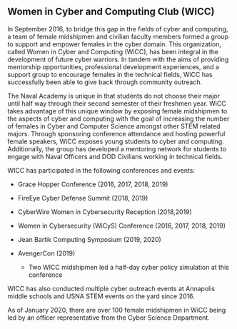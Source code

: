## Women in Cyber and Computing Club (WICC)

In September 2016, to bridge this gap in the fields of cyber and
computing, a team of female midshipmen and civilian faculty members
formed a group to support and empower females in the cyber domain. This
organization, called Women in Cyber and Computing (WiCC), has been
integral in the development of future cyber warriors. In tandem with the
aims of providing mentorship opportunities, professional development
experiences, and a support group to encourage females in the technical
fields, WiCC has successfully been able to give back through community
outreach.

The Naval Academy is unique in that students do not choose their major
until half way through their second semester of their freshmen year.
WiCC takes advantage of this unique window by exposing female midshipmen
to the aspects of cyber and computing with the goal of increasing the
number of females in Cyber and Computer Science amongst other STEM
related majors. Through sponsoring conference attendance and hosting
powerful female speakers, WiCC exposes young students to cyber and
computing. Additionally, the group has developed a mentoring network for
students to engage with Naval Officers and DOD Civilians working in
technical fields.

WICC has participated in the following conferences and events:

-   Grace Hopper Conference (2016, 2017, 2018, 2019)

-   FireEye Cyber Defense Summit (2018, 2019)

-   CyberWire Women in Cybersecurity Reception (2018,2019)

-   Women in Cybersecurity (WiCyS) Conference (2016, 2017, 2018, 2019)

-   Jean Bartik Computing Symposium (2019, 2020)

-   AvengerCon (2019)

    -   Two WICC midshipmen led a half-day cyber policy simulation at
        this conference

WICC has also conducted multiple cyber outreach events at Annapolis
middle schools and USNA STEM events on the yard since 2016.

As of January 2020, there are over 100 female midshipmen in WiCC being
led by an officer representative from the Cyber Science Department.

